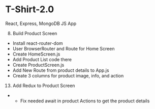 # T-Shirt-2.0
React, Express, MongoDB JS App

8. Build Product Screen
- Install react-router-dom
- User BrowserRouter and Route for Home Screen
- Create HomeScreen.js
- Add Product List code there
- Create ProductScreen.js
- Add New Route from product details to App.js
- Create 3 columns for product image, info, and action

13. Add Redux to Product Screen
- * Fix needed await in product Actions to get the product details

